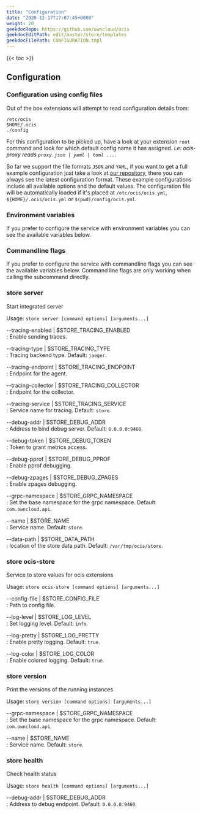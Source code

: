 ```yaml
---
title: "Configuration"
date: "2020-12-17T17:07:45+0000"
weight: 20
geekdocRepo: https://github.com/owncloud/ocis
geekdocEditPath: edit/master/store/templates
geekdocFilePath: CONFIGURATION.tmpl
---
```


{{< toc >}}

## Configuration

### Configuration using config files

Out of the box extensions will attempt to read configuration details from:

```console
/etc/ocis
$HOME/.ocis
./config
```

For this configuration to be picked up, have a look at your extension `root` command and look for which default config name it has assigned. *i.e: ocis-proxy reads `proxy.json | yaml | toml ...`*.

So far we support the file formats `JSON` and `YAML`, if you want to get a full example configuration just take a look at [our repository](https://github.com/owncloud/ocis/tree/master/config), there you can always see the latest configuration format. These example configurations include all available options and the default values. The configuration file will be automatically loaded if it's placed at `/etc/ocis/ocis.yml`, `${HOME}/.ocis/ocis.yml` or `$(pwd)/config/ocis.yml`.

### Environment variables

If you prefer to configure the service with environment variables you can see the available variables below.

### Commandline flags

If you prefer to configure the service with commandline flags you can see the available variables below. Command line flags are only working when calling the subcommand directly.

### store server

Start integrated server

Usage: `store server [command options] [arguments...]`

--tracing-enabled | $STORE_TRACING_ENABLED  
: Enable sending traces.

--tracing-type | $STORE_TRACING_TYPE  
: Tracing backend type. Default: `jaeger`.

--tracing-endpoint | $STORE_TRACING_ENDPOINT  
: Endpoint for the agent.

--tracing-collector | $STORE_TRACING_COLLECTOR  
: Endpoint for the collector.

--tracing-service | $STORE_TRACING_SERVICE  
: Service name for tracing. Default: `store`.

--debug-addr | $STORE_DEBUG_ADDR  
: Address to bind debug server. Default: `0.0.0.0:9460`.

--debug-token | $STORE_DEBUG_TOKEN  
: Token to grant metrics access.

--debug-pprof | $STORE_DEBUG_PPROF  
: Enable pprof debugging.

--debug-zpages | $STORE_DEBUG_ZPAGES  
: Enable zpages debugging.

--grpc-namespace | $STORE_GRPC_NAMESPACE  
: Set the base namespace for the grpc namespace. Default: `com.owncloud.api`.

--name | $STORE_NAME  
: Service name. Default: `store`.

--data-path | $STORE_DATA_PATH  
: location of the store data path. Default: `/var/tmp/ocis/store`.

### store ocis-store

Service to store values for ocis extensions

Usage: `store ocis-store [command options] [arguments...]`

--config-file | $STORE_CONFIG_FILE  
: Path to config file.

--log-level | $STORE_LOG_LEVEL  
: Set logging level. Default: `info`.

--log-pretty | $STORE_LOG_PRETTY  
: Enable pretty logging. Default: `true`.

--log-color | $STORE_LOG_COLOR  
: Enable colored logging. Default: `true`.

### store version

Print the versions of the running instances

Usage: `store version [command options] [arguments...]`

--grpc-namespace | $STORE_GRPC_NAMESPACE  
: Set the base namespace for the grpc namespace. Default: `com.owncloud.api`.

--name | $STORE_NAME  
: Service name. Default: `store`.

### store health

Check health status

Usage: `store health [command options] [arguments...]`

--debug-addr | $STORE_DEBUG_ADDR  
: Address to debug endpoint. Default: `0.0.0.0:9460`.


